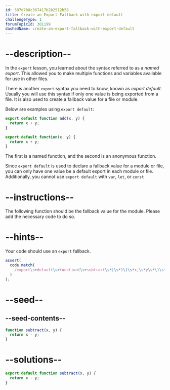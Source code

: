 ```yaml
---
id: 587d7b8c367417b2b2512b58
title: Create an Export Fallback with export default
challengeType: 1
forumTopicId: 301199
dashedName: create-an-export-fallback-with-export-default
---
```


# --description--

In the `export` lesson, you learned about the syntax referred to as a <dfn>named export</dfn>. This allowed you to make multiple functions and variables available for use in other files.

There is another `export` syntax you need to know, known as <dfn>export default</dfn>. Usually you will use this syntax if only one value is being exported from a file. It is also used to create a fallback value for a file or module.

Below are examples using `export default`:

```js
export default function add(x, y) {
  return x + y;
}

export default function(x, y) {
  return x + y;
}
```

The first is a named function, and the second is an anonymous function.

Since `export default` is used to declare a fallback value for a module or file, you can only have one value be a default export in each module or file. Additionally, you cannot use `export default` with `var`, `let`, or `const`

# --instructions--

The following function should be the fallback value for the module. Please add the necessary code to do so.

# --hints--

Your code should use an `export` fallback.

```js
assert(
  code.match(
    /export\s+default\s+function(\s+subtract\s*|\s*)\(\s*x,\s*y\s*\)\s*{/g
  )
);
```

# --seed--

## --seed-contents--

```js
function subtract(x, y) {
  return x - y;
}
```

# --solutions--

```js
export default function subtract(x, y) {
  return x - y;
}
```
